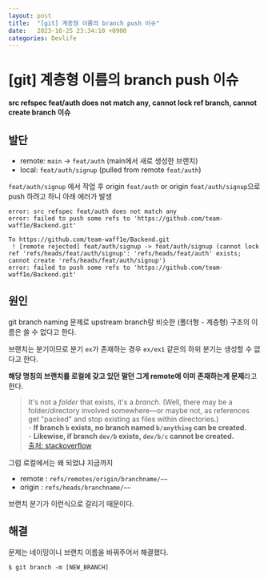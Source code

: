 ```yaml
---
layout: post
title:  "[git] 계층형 이름의 branch push 이슈"
date:   2023-10-25 23:34:10 +0900
categories: Devlife
---
```

# [git] 계층형 이름의 branch push 이슈
**src refspec feat/auth does not match any, cannot lock ref branch, cannot create branch 이슈**

## 발단

- remote: `main` → `feat/auth` (main에서 새로 생성한 브랜치)
- local: `feat/auth/signup` (pulled from remote `feat/auth`)

`feat/auth/signup` 에서 작업 후 origin `feat/auth` or origin `feat/auth/signup`으로 push 하려고 하니 아래 에러가 발생

```
error: src refspec feat/auth does not match any
error: failed to push some refs to 'https://github.com/team-waff1e/Backend.git'
```

```
To https://github.com/team-waff1e/Backend.git
 ! [remote rejected] feat/auth/signup -> feat/auth/signup (cannot lock ref 'refs/heads/feat/auth/signup': 'refs/heads/feat/auth' exists; cannot create 'refs/heads/feat/auth/signup')
error: failed to push some refs to 'https://github.com/team-waff1e/Backend.git'
```


## 원인

git branch naming 문제로 upstream branch랑 비슷한 (폴더형 - 계층형) 구조의 이름은 쓸 수 없다고 한다.

브랜치는 분기이므로 분기 `ex`가 존재하는 경우 `ex/ex1` 같은의 하위 분기는 생성할 수 없다고 한다. 

**해당 명칭의 브랜치를 로컬에 갖고 있던 말던 그게 remote에 이미 존재하는게 문제**라고 한다. 

> It's not a *folder* that exists, it's a *branch*. (Well, there may be a folder/directory involved somewhere—or maybe not, as references get "packed" and stop existing as files within directories.) <br> - **If branch `b` exists, no branch named `b/anything` can be created.** <br> - **Likewise, if branch `dev/b` exists, `dev/b/c` cannot be created.** <br> [출처: stackoverflow](https://stackoverflow.com/a/22630664)

그럼 로컬에서는 왜 되었냐 지금까지

- remote : `refs/remotes/origin/branchname/~~`
- origin : `refs/heads/branchname/~~`

브랜치 분기가 이런식으로 갈리기 때문이다.

## 해결

문제는 네이밍이니 브랜치 이름을 바꿔주어서 해결했다. 
```
$ git branch -m [NEW_BRANCH]
```